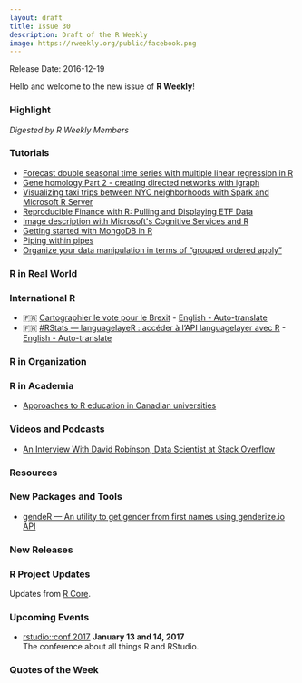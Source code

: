 ```yaml
---
layout: draft
title: Issue 30
description: Draft of the R Weekly
image: https://rweekly.org/public/facebook.png
---
```


Release Date: 2016-12-19

Hello and welcome to the new issue of **R Weekly**!

### Highlight

*Digested by R Weekly Members*


### Tutorials

+ [Forecast double seasonal time series with multiple linear regression in R](https://petolau.github.io/Forecast-double-seasonal-time-series-with-multiple-linear-regression-in-R/)
+ [Gene homology Part 2 - creating directed networks with igraph](https://shiring.github.io/genome/2016/12/14/homologous_genes_part2_post)
+ [Visualizing taxi trips between NYC neighborhoods with Spark and Microsoft R Server](http://blog.revolutionanalytics.com/2016/12/taxi-mrs-spark.html) 
+ [Reproducible Finance with R: Pulling and Displaying ETF Data](https://www.rstudio.com/rviews/2016/12/14/reproducible-finance-with-r-pulling-and-displaying-etf-data/)
+ [Image description with Microsoft's Cognitive Services and R](http://flovv.github.io/Roxford_extension/)
+ [Getting started with MongoDB in R](https://cran.r-project.org/web/packages/mongolite/vignettes/intro.html)
+ [Piping within pipes](http://nathaneastwood.github.io/2016-11-21-pipes-in-pipes/) 
+ [Organize your data manipulation in terms of “grouped ordered apply”]()

### R in Real World




### International R

+ :fr: [Cartographier le vote pour le Brexit](http://freakonometrics.hypotheses.org/49832) - [English - Auto-translate](http://translate.google.com/translate?hl=&sl=fr&tl=en&u=http://freakonometrics.hypotheses.org/49832)
+ :fr: [#RStats — languagelayeR : accéder à l’API languagelayer avec R](http://colinfay.me/rstats-languagelayer-api/) - [English - Auto-translate](http://translate.google.com/translate?hl=&sl=fr&tl=en&u=http://colinfay.me/rstats-languagelayer-api/)


### R in Organization




### R in Academia

+ [Approaches to R education in Canadian universities](https://f1000research.com/articles/5-2802/v1)


### Videos and Podcasts

+ [An Interview With David Robinson, Data Scientist at Stack Overflow](https://www.datacamp.com/community/blog/an-interview-with-david-robinson-data-scientist-at-stack-overflow) 

### Resources




### New Packages and Tools

+ [gendeR — An utility to get gender from first names using genderize.io API](https://github.com/michelcaradec/gendeR)


### New Releases




### R Project Updates

Updates from [R Core](http://developer.r-project.org/blosxom.cgi/R-devel/NEWS).




### Upcoming Events

+ [rstudio::conf 2017](https://www.rstudio.com/conference/)  **January 13 and 14, 2017** <br>
The conference about all things R and RStudio.<br /> 


### Quotes of the Week

